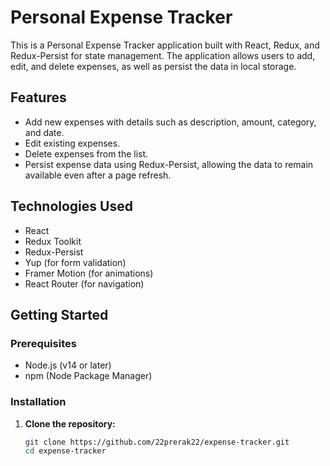 # Personal Expense Tracker

This is a Personal Expense Tracker application built with React, Redux, and Redux-Persist for state management. The application allows users to add, edit, and delete expenses, as well as persist the data in local storage.

## Features

- Add new expenses with details such as description, amount, category, and date.
- Edit existing expenses.
- Delete expenses from the list.
- Persist expense data using Redux-Persist, allowing the data to remain available even after a page refresh.

## Technologies Used

- React
- Redux Toolkit
- Redux-Persist
- Yup (for form validation)
- Framer Motion (for animations)
- React Router (for navigation)

## Getting Started

### Prerequisites

- Node.js (v14 or later)
- npm (Node Package Manager)

### Installation

1. **Clone the repository:**
   ```bash
   git clone https://github.com/22prerak22/expense-tracker.git
   cd expense-tracker
   ```
